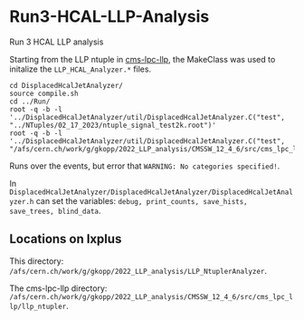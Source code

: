 # Run3-HCAL-LLP-Analysis
Run 3 HCAL LLP analysis

Starting from the LLP ntuple in [cms-lpc-llp](https://github.com/cms-lpc-llp/llp_ntupler/tree/run3_GKdev_2022HCAL), the MakeClass was used to initalize the `LLP_HCAL_Analyzer.*` files. 

```
cd DisplacedHcalJetAnalyzer/
source compile.sh 
cd ../Run/
root -q -b -l '../DisplacedHcalJetAnalyzer/util/DisplacedHcalJetAnalyzer.C("test", "../NTuples/02_17_2023/ntuple_signal_test2k.root")'
root -q -b -l '../DisplacedHcalJetAnalyzer/util/DisplacedHcalJetAnalyzer.C("test", "/afs/cern.ch/work/g/gkopp/2022_LLP_analysis/CMSSW_12_4_6/src/cms_lpc_llp/llp_ntupler/ntuple_output_2022Data_1k.root")'
```

Runs over the events, but error that `WARNING: No categories specified!`. 

In `DisplacedHcalJetAnalyzer/DisplacedHcalJetAnalyzer/DisplacedHcalJetAnalyzer.h` can set the variables: `debug, print_counts, save_hists, save_trees, blind_data`. 

## Locations on lxplus
This directory: `/afs/cern.ch/work/g/gkopp/2022_LLP_analysis/LLP_NtuplerAnalyzer`.

The cms-lpc-llp directory: `/afs/cern.ch/work/g/gkopp/2022_LLP_analysis/CMSSW_12_4_6/src/cms_lpc_llp/llp_ntupler`.